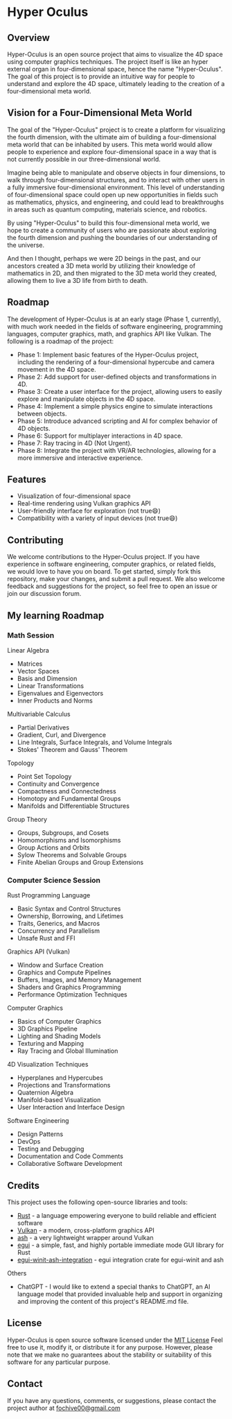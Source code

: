 # Hyper Oculus

## Overview
Hyper-Oculus is an open source project that aims to visualize the 4D space using computer graphics techniques. The project itself is like an hyper external organ in four-dimensional space, hence the name "Hyper-Oculus". The goal of this project is to provide an intuitive way for people to understand and explore the 4D space, ultimately leading to the creation of a four-dimensional meta world.

## Vision for a Four-Dimensional Meta World
The goal of the "Hyper-Oculus" project is to create a platform for visualizing the fourth dimension, with the ultimate aim of building a four-dimensional meta world that can be inhabited by users. This meta world would allow people to experience and explore four-dimensional space in a way that is not currently possible in our three-dimensional world.

Imagine being able to manipulate and observe objects in four dimensions, to walk through four-dimensional structures, and to interact with other users in a fully immersive four-dimensional environment. This level of understanding of four-dimensional space could open up new opportunities in fields such as mathematics, physics, and engineering, and could lead to breakthroughs in areas such as quantum computing, materials science, and robotics.

By using "Hyper-Oculus" to build this four-dimensional meta world, we hope to create a community of users who are passionate about exploring the fourth dimension and pushing the boundaries of our understanding of the universe.

And then I thought, perhaps we were 2D beings in the past, and our ancestors created a 3D meta world by utilizing their knowledge of mathematics in 2D, and then migrated to the 3D meta world they created, allowing them to live a 3D life from birth to death.

## Roadmap
The development of Hyper-Oculus is at an early stage (Phase 1, currently), with much work needed in the fields of software engineering, programming languages, computer graphics, math, and graphics API like Vulkan. The following is a roadmap of the project:

 - Phase 1: Implement basic features of the Hyper-Oculus project, including the rendering of a four-dimensional hypercube and camera movement in the 4D space.
 - Phase 2: Add support for user-defined objects and transformations in 4D.
 - Phase 3: Create a user interface for the project, allowing users to easily explore and manipulate objects in the 4D space.
 - Phase 4: Implement a simple physics engine to simulate interactions between objects.
 - Phase 5: Introduce advanced scripting and AI for complex behavior of 4D objects.
 - Phase 6: Support for multiplayer interactions in 4D space.
 - Phase 7: Ray tracing in 4D (Not Urgent).
 - Phase 8: Integrate the project with VR/AR technologies, allowing for a more immersive and interactive experience.

## Features
 - Visualization of four-dimensional space
 - Real-time rendering using Vulkan graphics API
 - User-friendly interface for exploration (not true😄)
 - Compatibility with a variety of input devices (not true😄)

## Contributing
We welcome contributions to the Hyper-Oculus project. If you have experience in software engineering, computer graphics, or related fields, we would love to have you on board. To get started, simply fork this repository, make your changes, and submit a pull request. We also welcome feedback and suggestions for the project, so feel free to open an issue or join our discussion forum.

## My learning Roadmap
### Math Session
Linear Algebra
 - Matrices
 - Vector Spaces
 - Basis and Dimension
 - Linear Transformations
 - Eigenvalues and Eigenvectors
 - Inner Products and Norms

Multivariable Calculus
 - Partial Derivatives
 - Gradient, Curl, and Divergence
 - Line Integrals, Surface Integrals, and Volume Integrals
 - Stokes' Theorem and Gauss' Theorem

Topology
 - Point Set Topology
 - Continuity and Convergence
 - Compactness and Connectedness
 - Homotopy and Fundamental Groups
 - Manifolds and Differentiable Structures

Group Theory
 - Groups, Subgroups, and Cosets
 - Homomorphisms and Isomorphisms
 - Group Actions and Orbits
 - Sylow Theorems and Solvable Groups
 - Finite Abelian Groups and Group Extensions

### Computer Science Session
Rust Programming Language
 - Basic Syntax and Control Structures
 - Ownership, Borrowing, and Lifetimes
 - Traits, Generics, and Macros
 - Concurrency and Parallelism
 - Unsafe Rust and FFI

Graphics API (Vulkan)
 - Window and Surface Creation
 - Graphics and Compute Pipelines
 - Buffers, Images, and Memory Management
 - Shaders and Graphics Programming
 - Performance Optimization Techniques

Computer Graphics
 - Basics of Computer Graphics
 - 3D Graphics Pipeline
 - Lighting and Shading Models
 - Texturing and Mapping
 - Ray Tracing and Global Illumination

4D Visualization Techniques
 - Hyperplanes and Hypercubes
 - Projections and Transformations
 - Quaternion Algebra
 - Manifold-based Visualization
 - User Interaction and Interface Design

Software Engineering
 - Design Patterns
 - DevOps
 - Testing and Debugging
 - Documentation and Code Comments
 - Collaborative Software Development

## Credits
This project uses the following open-source libraries and tools:
 - [Rust](https://www.rust-lang.org/) - a language empowering everyone to build reliable and efficient software
 - [Vulkan](https://www.vulkan.org/) - a modern, cross-platform graphics API
 - [ash](https://github.com/ash-rs/ash) - a very lightweight wrapper around Vulkan
 - [egui](https://github.com/emilk/egui) - a simple, fast, and highly portable immediate mode GUI library for Rust
 - [egui-winit-ash-integration](https://github.com/MatchaChoco010/egui-winit-ash-integration) - egui integration crate for egui-winit and ash

Others
 - ChatGPT - I would like to extend a special thanks to ChatGPT, an AI language model that provided invaluable help and support in organizing and improving the content of this project's README.md file.

## License
Hyper-Oculus is open source software licensed under the [MIT License](https://github.com/fochive00/hyper-oculus/blob/main/LICENSE.md) Feel free to use it, modify it, or distribute it for any purpose. However, please note that we make no guarantees about the stability or suitability of this software for any particular purpose.

## Contact
If you have any questions, comments, or suggestions, please contact the project author at [fochive00@gmail.com](mailto:fochive00@gmail.com)
